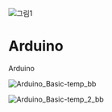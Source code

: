 ![그림1](https://user-images.githubusercontent.com/60500365/136875367-6f3d650b-d1a8-4d27-a695-7249d98875f5.png)
# Arduino
Arduino

![Arduino_Basic-temp_bb](https://user-images.githubusercontent.com/60500365/129815774-3e23b3f6-f5ef-40ea-8bd4-48172c309a9b.png)

![Arduino_Basic-temp_2_bb](https://user-images.githubusercontent.com/60500365/129816438-5c66e1fc-31b1-453c-8777-f3006eb45392.png)
